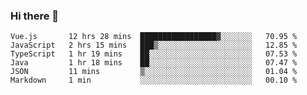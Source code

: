 ### Hi there 👋

<!--START_SECTION:waka-->

```text
Vue.js       12 hrs 28 mins  █████████████████▓░░░░░░░   70.95 %
JavaScript   2 hrs 15 mins   ███▒░░░░░░░░░░░░░░░░░░░░░   12.85 %
TypeScript   1 hr 19 mins    ██░░░░░░░░░░░░░░░░░░░░░░░   07.53 %
Java         1 hr 18 mins    ██░░░░░░░░░░░░░░░░░░░░░░░   07.47 %
JSON         11 mins         ▒░░░░░░░░░░░░░░░░░░░░░░░░   01.04 %
Markdown     1 min           ░░░░░░░░░░░░░░░░░░░░░░░░░   00.10 %
```

<!--END_SECTION:waka-->

<!--
**Jonas-VanHaeken/Jonas-VanHaeken** is a ✨ _special_ ✨ repository because its `README.md` (this file) appears on your GitHub profile.

Here are some ideas to get you started:

- 🔭 I’m currently working on ...
- 🌱 I’m currently learning ...
- 👯 I’m looking to collaborate on ...
- 🤔 I’m looking for help with ...
- 💬 Ask me about ...
- 📫 How to reach me: ...
- 😄 Pronouns: ...
- ⚡ Fun fact: ...
-->
